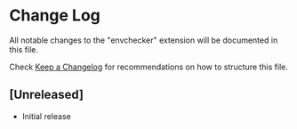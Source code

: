 # Change Log

All notable changes to the "envchecker" extension will be documented in this file.

Check [Keep a Changelog](http://keepachangelog.com/) for recommendations on how to structure this file.

## [Unreleased]

- Initial release